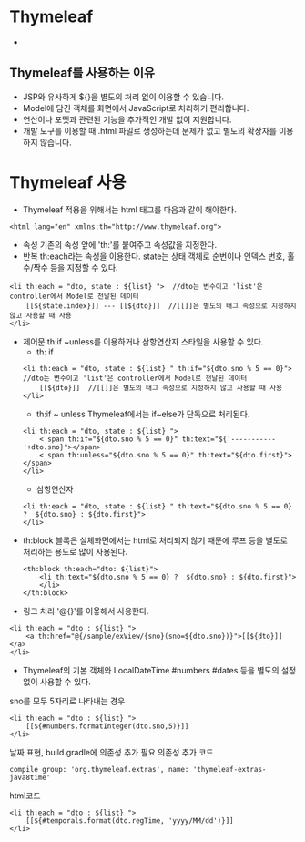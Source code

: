 # Thymeleaf

-

## Thymeleaf를 사용하는 이유

- JSP와 유사하게 ${}을 별도의 처리 없이 이용할 수 있습니다.
- Model에 담긴 객체를 화면에서 JavaScript로 처리하기 편리합니다.
- 연산이나 포맷과 관련된 기능을 추가적인 개발 없이 지원합니다.
- 개발 도구를 이용할 때 .html 파일로 생성하는데 문제가 없고 별도의 확장자를 이용하지 않습니다.

# Thymeleaf 사용

- Thymeleaf 적용을 위해서는 html 태그를 다음과 같이 해야한다.

```
<html lang="en" xmlns:th="http://www.thymeleaf.org">
```

- 속성
  기존의 속성 앞에 'th:'를 붙여주고 속성값을 지정한다.
- 반복
  th:each라는 속성을 이용한다.
  state는 상태 객체로 순번이나 인덱스 번호, 홀수/짝수 등을 지정할 수 있다.

```
<li th:each = "dto, state : ${list} ">  //dto는 변수이고 'list'은 controller에서 Model로 전달된 데이터
    [[${state.index}]] --- [[${dto}]]  //[[]]은 별도의 태그 속성으로 지정하지 않고 사용할 때 사용
</li>
```

- 제어문
  th:if ~unless를 이용하거나 삼항연산자 스타일을 사용할 수 있다.
  - th: if
  ```
  <li th:each = "dto, state : ${list} " th:if="${dto.sno % 5 == 0}">  //dto는 변수이고 'list'은 controller에서 Model로 전달된 데이터
      [[${dto}]]  //[[]]은 별도의 태그 속성으로 지정하지 않고 사용할 때 사용
  </li>
  ```
  - th:if ~ unless
    Thymeleaf에서는 if~else가 단독으로 처리된다.
  ```
  <li th:each = "dto, state : ${list} ">
      < span th:if="${dto.sno % 5 == 0}" th:text="${'-----------'+dto.sno}"></span>
      < span th:unless="${dto.sno % 5 == 0}" th:text="${dto.first}"></span>
  </li>
  ```
  - 삼항연산자
  ```
  <li th:each = "dto, state : ${list} " th:text="${dto.sno % 5 == 0} ?  ${dto.sno} : ${dto.first}">
  </li>
  ```
- th:block
  블록은 실체화면에서는 html로 처리되지 않기 때문에 루프 등을 별도로 처리하는 용도로 많이 사용된다.
  ```
  <th:block th:each="dto: ${list}">
      <li th:text="${dto.sno % 5 == 0} ?  ${dto.sno} : ${dto.first}">
      </li>
  </th:block>
  ```
- 링크 처리
  '@{}'를 이욯해서 사용한다.

```
<li th:each = "dto : ${list} ">
    <a th:href="@{/sample/exView/{sno}(sno=${dto.sno})}">[[${dto}]]</a>
</li>
```

- Thymeleaf의 기본 객체와 LocalDateTime
  #numbers #dates 등을 별도의 설정 없이 사용할 수 있다.

sno를 모두 5자리로 나타내는 경우

```
<li th:each = "dto : ${list} ">
    [[${#numbers.formatInteger(dto.sno,5)}]]
</li>
```

날짜 표현, build.gradle에 의존성 추가 필요
의존성 추가 코드

```
compile group: 'org.thymeleaf.extras', name: 'thymeleaf-extras-java8time'
```

html코드

```
<li th:each = "dto : ${list} ">
    [[${#temporals.format(dto.regTime, 'yyyy/MM/dd')}]]
</li>
```
